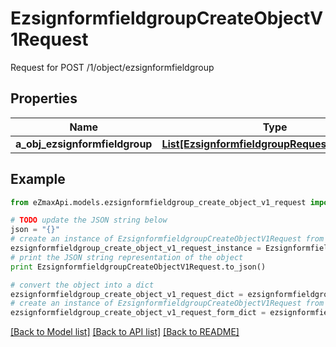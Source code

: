 # EzsignformfieldgroupCreateObjectV1Request

Request for POST /1/object/ezsignformfieldgroup

## Properties

Name | Type | Description | Notes
------------ | ------------- | ------------- | -------------
**a_obj_ezsignformfieldgroup** | [**List[EzsignformfieldgroupRequestCompound]**](EzsignformfieldgroupRequestCompound.md) |  | 

## Example

```python
from eZmaxApi.models.ezsignformfieldgroup_create_object_v1_request import EzsignformfieldgroupCreateObjectV1Request

# TODO update the JSON string below
json = "{}"
# create an instance of EzsignformfieldgroupCreateObjectV1Request from a JSON string
ezsignformfieldgroup_create_object_v1_request_instance = EzsignformfieldgroupCreateObjectV1Request.from_json(json)
# print the JSON string representation of the object
print EzsignformfieldgroupCreateObjectV1Request.to_json()

# convert the object into a dict
ezsignformfieldgroup_create_object_v1_request_dict = ezsignformfieldgroup_create_object_v1_request_instance.to_dict()
# create an instance of EzsignformfieldgroupCreateObjectV1Request from a dict
ezsignformfieldgroup_create_object_v1_request_form_dict = ezsignformfieldgroup_create_object_v1_request.from_dict(ezsignformfieldgroup_create_object_v1_request_dict)
```
[[Back to Model list]](../README.md#documentation-for-models) [[Back to API list]](../README.md#documentation-for-api-endpoints) [[Back to README]](../README.md)


